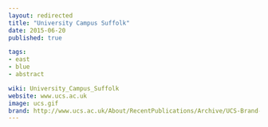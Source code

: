 ```yaml
---
layout: redirected
title: "University Campus Suffolk"
date: 2015-06-20
published: true

tags:
- east
- blue
- abstract

wiki: University_Campus_Suffolk
website: www.ucs.ac.uk
image: ucs.gif
brand: http://www.ucs.ac.uk/About/RecentPublications/Archive/UCS-Brand-Guidelines.pdf
---
```

